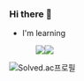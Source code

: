 <!-- <img src="https://capsule-render.vercel.app/api?type=waving&color=3A4A51&height=250&section=left&text=Wongi Park&fontSize=60&fontAlign=80&fontColor=f7f5f5"/> -->

<!-- <img src="https://img.shields.io/badge/기술이름-#제외색상번호?style=for-the-badge&logo=아이콘이름&logoColor=white">

출처: https://byul91oh.tistory.com/214 [개발하는 감자 [: 개감]] -->

### Hi there 👋
<ul>
  <li>I'm learning</li>
  <ul>
<img src="https://img.shields.io/badge/Swift-FA7343?style=for-the-badge&logo=Swift&logoColor=white"><img src="https://img.shields.io/badge/Python-3776AB?style=for-the-badge&logo=Python&logoColor=white">
  </ul>
</ul>

![Solved.ac프로필](http://mazassumnida.wtf/api/v2/generate_badge?boj=qkrdnjsrl)

<!--
Here are some ideas to get you started:

- 🔭 I’m currently working on ...
- 🌱 I’m currently learning ...
- 👯 I’m looking to collaborate on ...
- 🤔 I’m looking for help with ...
- 💬 Ask me about ...
- 📫 How to reach me: ...
- 😄 Pronouns: ...
- ⚡ Fun fact: ...
-->


